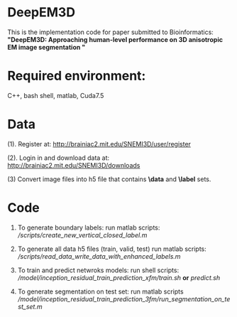 # DeepEM3D
This is the implementation code for paper submitted to Bioinformatics: **"DeepEM3D: Approaching human-level performance on 3D anisotropic EM image segmentation "**

# Required environment:
C++, bash shell, matlab, Cuda7.5

# Data
(1). Register at:
http://brainiac2.mit.edu/SNEMI3D/user/register

(2). Login in and download data at:
http://brainiac2.mit.edu/SNEMI3D/downloads

(3) Convert image files into h5 file that contains **\data** and **\label** sets.

# Code
1. To generate boundary labels:
run matlab scripts:  */scripts/create_new_vertical_closed_label.m*

2. To generate all data h5 files (train, valid, test)
run matlab scripts: */scripts/read_data_write_data_with_enhanced_labels.m*

3. To train and predict netwroks models:
run shell scripts:  */model/inception_residual_train_prediction_xfm/train.sh* **or** *predict.sh*

4. To generate segmentation on test set:
run matlab scripts */model/inception_residual_train_prediction_3fm/run_segmentation_on_test_set.m*

